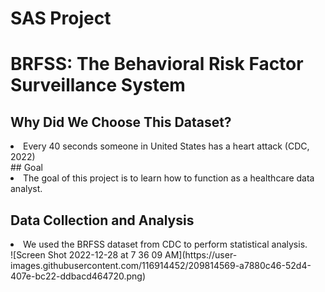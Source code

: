 # SAS Project
# BRFSS: The Behavioral Risk Factor Surveillance System 

## Why Did We Choose This Dataset?
<li> Every 40 seconds someone in United States has a heart attack (CDC, 2022) </li>
## Goal
<li> The goal of this project is to learn how to function as a healthcare data analyst. </li>

## Data Collection and Analysis
<li> We used the BRFSS dataset from CDC to perform statistical analysis. </li>
![Screen Shot 2022-12-28 at 7 36 09 AM](https://user-images.githubusercontent.com/116914452/209814569-a7880c46-52d4-407e-bc22-ddbacd464720.png)
